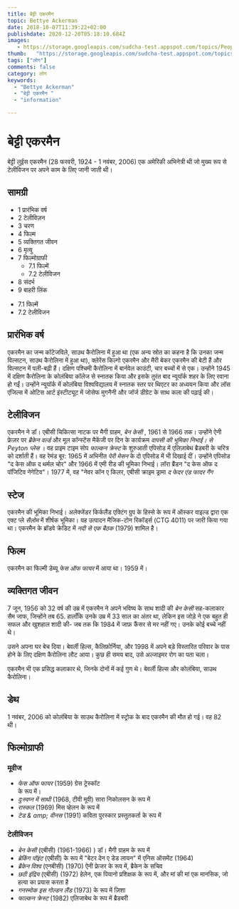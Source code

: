 ```yaml
---
title: बेट्टी एकरमैन 
topic: Bettye Ackerman
date: 2018-10-07T11:39:22+02:00
publishdate: 2020-12-20T05:18:10.684Z
images: 
   - https://storage.googleapis.com/sudcha-test.appspot.com/topics/People/bettye_ackerman/1.jpeg
thumb:   "https://storage.googleapis.com/sudcha-test.appspot.com/topics/People/bettye_ackerman/thumb.jpeg"
tags: ["लोग"]
comments: false
category: लोग
keywords: 
  - "Bettye Ackerman"
  - "बेट्टी एकरमैन "
  - "information"

---
```

<h1> बेट्टी एकरमैन </h1> <p> </p> <p> बेट्टी लुईस एकरमैन (28 फरवरी, 1924 - 1 नवंबर, 2006) एक अमेरिकी अभिनेत्री थी जो मुख्य रूप से टेलीविजन पर अपने काम के लिए जानी जाती थी। </p> <h2> सामग्री </h2> <ul> <li> 1 प्रारंभिक वर्ष </li> <li> 2 टेलीविज़न </li> <li> 3 चरण </li> <li> 4 फिल्म </li> <li> 5 व्यक्तिगत जीवन </li> <li> 6 मृत्यु </li> <li> 7 फिल्मोग्राफी <ul> <li> 7.1 फिल्में </li> <li> 7.2 टेलीविजन </li> </ul> </li> <li> 8 संदर्भ </li> <li> 9 बाहरी लिंक </li> </ul> <ul> <li> 7.1 फिल्में </li> <li> 7.2 टेलीविजन </li> </ul> <h2 > प्रारंभिक वर्ष </h2> <p> एकरमैन का जन्म कॉटेजविले, साउथ कैरोलिना में हुआ था (एक अन्य स्रोत का कहना है कि उनका जन्म विल्सटन, साउथ कैरोलिना में हुआ था), क्लेरेंस किल्गो एकरमैन और मैरी बेकर एकरमैन की बेटी हैं और विल्सटन में पली-बढ़ी हैं। दक्षिण पश्चिमी कैरोलिना में बार्नवेल काउंटी, चार बच्चों में से एक। उन्होंने 1945 में दक्षिण कैरोलिना के कोलंबिया कॉलेज से स्नातक किया और इसके तुरंत बाद न्यूयॉर्क शहर के लिए रवाना हो गईं। उन्होंने न्यूयॉर्क में कोलंबिया विश्वविद्यालय में स्नातक स्तर पर थिएटर का अध्ययन किया और लॉस एंजिल्स में ओटिस आर्ट इंस्टीट्यूट में जोसेफ मुगनैनी और जॉर्ज डीग्रेट के साथ कला की पढ़ाई की। </p> <h2> टेलीविजन </h2> <p> एकरमैन ने डॉ। एबीसी चिकित्सा नाटक पर मैगी ग्राहम, <i> बेन केसी </i>, 1961 से 1966 तक। उन्होंने ऐनी फ्रेज़र पर <i> ब्रैकेन वर्ल्ड </i> और मूल कॉन्स्टेंस मैकेंजी पर दिन के कार्यक्रम <i> वापसी की भूमिका निभाई। से Peyton प्लेस </i>। वह प्राइम टाइम सोप <i> फाल्कन क्रेस्ट </i> के शुरुआती एपिसोड में एलिज़ाबेथ ब्रैडबरी के चरित्र को दर्शाती हैं। वह रेमंड बूर: 1965 में अभिनीत <i> पेरी मेसन </i> के दो एपिसोड में भी दिखाई दीं। उन्होंने एपिसोड "द केस ऑफ द थर्मल चोर" और 1966 में एमी रीड की भूमिका निभाई। लॉरा ब्रैंडन "द केस ऑफ द पॉजिटिव नेगेटिव"। 1977 में, वह "नेवर कॉन ए किलर, एबीसी क्राइम ड्रामा <i> द फेदर एंड फादर गैंग </i> </p> <h2> स्टेज </h2> <p> एकरमैन की भूमिका निभाई। अलेक्जेंडर किर्कलैंड एक्टिंग ग्रुप के हिस्से के रूप में ऑस्कर वाइल्ड द्वारा एक एक्ट प्ले <i> सैलोम </i> में शीर्षक भूमिका। यह उत्पादन मैजिक-टोन रिकॉर्ड्स (CTG 4011) पर जारी किया गया था। एकरमैन के ब्रॉडवे क्रेडिट में <i> नदी से एक बैठक </i> (1979) शामिल है। </p> <h2> फिल्म </h2> <p> एकरमैन का फिल्मी डेब्यू <i> फेस ऑफ फायर </i> में आया था। 1959 में। </p> <h2> व्यक्तिगत जीवन </h2> <p> 7 जून, 1956 को 32 वर्ष की उम्र में एकरमैन ने अपने भविष्य के साथ शादी की <i> बेन केसी </i> सह-कलाकार सैम जाफ, जिन्होंने तब 65. हालाँकि उनके उम्र में 33 साल का अंतर था, लेकिन इस जोड़े ने एक बहुत ही सफल और खुशहाल शादी की- जब तक कि 1984 में जाफ़ कैंसर से मर नहीं गए। उनके कोई बच्चे नहीं थे। </p> <p> उसने अपना घर बेच दिया। बेवर्ली हिल्स, कैलिफ़ोर्निया, और 1998 में अपने बड़े विस्तारित परिवार के पास होने के लिए दक्षिण कैरोलिना लौट आया। कुछ ही समय बाद, उसे अल्जाइमर रोग का पता चला। </p> <p> एकरमैन भी एक प्रसिद्ध कलाकार थे, जिनके दोनों में कई गुण थे। बेवर्ली हिल्स और कोलंबिया, साउथ कैरोलिना। </p> <h2> डेथ </h2> <p> 1 नवंबर, 2006 को कोलंबिया के साउथ कैरोलिना में स्ट्रोक के बाद एकरमैन की मौत हो गई। वह 82 थी। </p> <h2> फिल्मोग्राफी </h2> <h3> मूवीज </h3> <ul> <li> <i> फेस ऑफ फायर </i> (1959) ग्रेस ट्रेस्कॉट </li> के रूप में। <li> <i> दुःस्वप्न में साथी </i> (1968, टीवी मूवी) सारा निकोलसन के रूप में </li> <li> <i> रास्कल </i> (1969) मिस व्हेलन के रूप में </li> <li> <i> टेड & amp; वीनस </i> (1991) कविता पुरस्कार प्रस्तुतकर्ता के रूप में </li> </ul> <h3> टेलीविजन </h3> <ul> <li> <i> बेन केसी </i> (एबीसी) (1961-1966) ) डॉ। मैगी ग्राहम के रूप में </li> <li> <i> ब्रेकिंग पॉइंट </i> (एबीसी) के रूप में "बेटर देन ए डेड लायन" में एनिस ऑसमेंट (1964) </li> <li> <i> ब्रैकेन विश्व </i> (एनबीसी) (1970) ऐनी फ्रेजर के रूप में, ब्रैकेन के सचिव </li> <li> <i> छठी इंद्रिय </i> (एबीसी) (1972) हेलेन, एक पियानो प्रशिक्षक के रूप में, और मां की मां एक मानसिक, जो हत्या का प्रयास करता है </li> <li> <i> गनस्मोक इस गोल्डन लैंड </i> (1973) के रूप में ज़िशा </li> <li> <i> फाल्कन क्रेस्ट </i> (1982) एलिजाबेथ के रूप में ब्रैडबरी </li> </ul> 